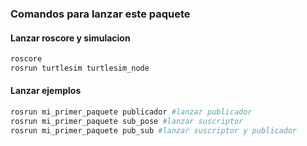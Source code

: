 ### Comandos para lanzar este paquete

#### Lanzar roscore y simulacion

```bash
roscore
rosrun turtlesim turtlesim_node
```

#### Lanzar ejemplos

```bash
rosrun mi_primer_paquete publicador #lanzar publicador
rosrun mi_primer_paquete sub_pose #lanzar suscriptor
rosrun mi_primer_paquete pub_sub #lanzar suscriptor y publicador
```